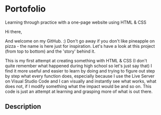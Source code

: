 # Portofolio
Learning through practice with a one-page website using HTML & CSS

Hi there, 

And welcome on my GitHub. :) Don't go away if you don't like pineapple on pizza - the name is here just for inspiration.
Let's have a look at this project (from top to bottom) and the 'story' behind it.

This is my first attempt at creating something with HTML & CSS (I don't quite remember what happened during high school so let's just say that)
I find it more useful and easier to learn by doing and trying to figure out step by step what every function does, especially because I use the Live Server on Visual Studio Code and I can visually and instantly see what works, what does not, if I modify something what the impact would be and so on.
This code is just an attempt at learning and grasping more of what is out there.

## Description
